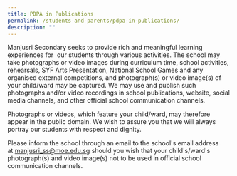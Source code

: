 ```yaml
---
title: PDPA in Publications
permalink: /students-and-parents/pdpa-in-publications/
description: ""
---
```

Manjusri Secondary seeks to provide rich and meaningful learning experiences for  our students through various activities. The school may take photographs or video images during curriculum time, school activities, rehearsals, SYF Arts Presentation, National School Games and any organised external competitions, and photograph(s) or video image(s) of your child/ward may be captured. We may use and publish such photographs and/or video recordings in school publications, website, social media channels, and other official school communication channels. 

Photographs or videos, which feature your child/ward, may therefore appear in the public domain. We wish to assure you that we will always portray our students with respect and dignity.

Please inform the school through an email to the school's email address at <a href="mailto:manjusri_ss@moe.edu.sg" target="_blank">manjusri_ss@moe.edu.sg</a> should you wish that your child's/ward's photograph(s) and video image(s) not to be used in official school communication channels.